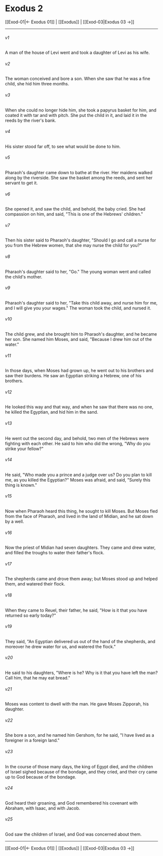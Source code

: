 # Exodus 2

[[Exod-01|← Exodus 01]] | [[Exodus]] | [[Exod-03|Exodus 03 →]]
***



###### v1 
A man of the house of Levi went and took a daughter of Levi as his wife. 

###### v2 
The woman conceived and bore a son. When she saw that he was a fine child, she hid him three months. 

###### v3 
When she could no longer hide him, she took a papyrus basket for him, and coated it with tar and with pitch. She put the child in it, and laid it in the reeds by the river's bank. 

###### v4 
His sister stood far off, to see what would be done to him. 

###### v5 
Pharaoh's daughter came down to bathe at the river. Her maidens walked along by the riverside. She saw the basket among the reeds, and sent her servant to get it. 

###### v6 
She opened it, and saw the child, and behold, the baby cried. She had compassion on him, and said, "This is one of the Hebrews' children." 

###### v7 
Then his sister said to Pharaoh's daughter, "Should I go and call a nurse for you from the Hebrew women, that she may nurse the child for you?" 

###### v8 
Pharaoh's daughter said to her, "Go." The young woman went and called the child's mother. 

###### v9 
Pharaoh's daughter said to her, "Take this child away, and nurse him for me, and I will give you your wages." The woman took the child, and nursed it. 

###### v10 
The child grew, and she brought him to Pharaoh's daughter, and he became her son. She named him Moses, and said, "Because I drew him out of the water." 

###### v11 
In those days, when Moses had grown up, he went out to his brothers and saw their burdens. He saw an Egyptian striking a Hebrew, one of his brothers. 

###### v12 
He looked this way and that way, and when he saw that there was no one, he killed the Egyptian, and hid him in the sand. 

###### v13 
He went out the second day, and behold, two men of the Hebrews were fighting with each other. He said to him who did the wrong, "Why do you strike your fellow?" 

###### v14 
He said, "Who made you a prince and a judge over us? Do you plan to kill me, as you killed the Egyptian?" Moses was afraid, and said, "Surely this thing is known." 

###### v15 
Now when Pharaoh heard this thing, he sought to kill Moses. But Moses fled from the face of Pharaoh, and lived in the land of Midian, and he sat down by a well. 

###### v16 
Now the priest of Midian had seven daughters. They came and drew water, and filled the troughs to water their father's flock. 

###### v17 
The shepherds came and drove them away; but Moses stood up and helped them, and watered their flock. 

###### v18 
When they came to Reuel, their father, he said, "How is it that you have returned so early today?" 

###### v19 
They said, "An Egyptian delivered us out of the hand of the shepherds, and moreover he drew water for us, and watered the flock." 

###### v20 
He said to his daughters, "Where is he? Why is it that you have left the man? Call him, that he may eat bread." 

###### v21 
Moses was content to dwell with the man. He gave Moses Zipporah, his daughter. 

###### v22 
She bore a son, and he named him Gershom, for he said, "I have lived as a foreigner in a foreign land." 

###### v23 
In the course of those many days, the king of Egypt died, and the children of Israel sighed because of the bondage, and they cried, and their cry came up to God because of the bondage. 

###### v24 
God heard their groaning, and God remembered his covenant with Abraham, with Isaac, and with Jacob. 

###### v25 
God saw the children of Israel, and God was concerned about them.

***
[[Exod-01|← Exodus 01]] | [[Exodus]] | [[Exod-03|Exodus 03 →]]
